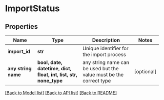 # ImportStatus


## Properties
Name | Type | Description | Notes
------------ | ------------- | ------------- | -------------
**import_id** | **str** | Unique identifier for the import process | 
**any string name** | **bool, date, datetime, dict, float, int, list, str, none_type** | any string name can be used but the value must be the correct type | [optional]

[[Back to Model list]](../README.md#documentation-for-models) [[Back to API list]](../README.md#documentation-for-api-endpoints) [[Back to README]](../README.md)


